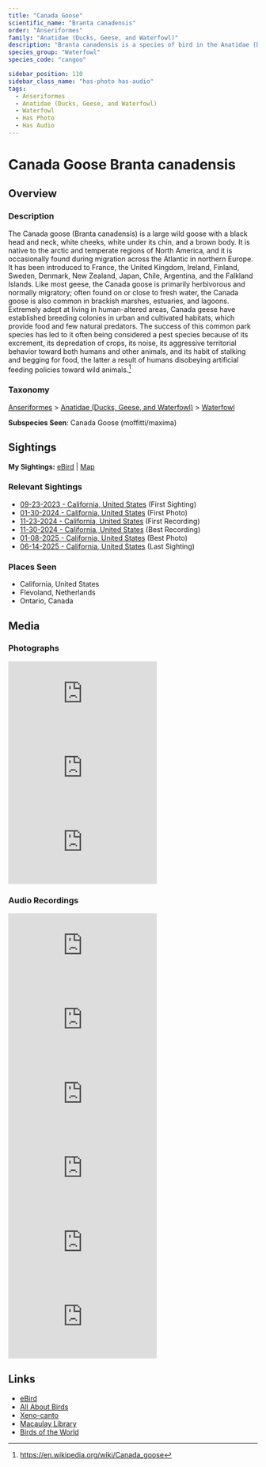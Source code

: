 ```yaml
---
title: "Canada Goose"
scientific_name: "Branta canadensis"
order: "Anseriformes"
family: "Anatidae (Ducks, Geese, and Waterfowl)"
description: "Branta canadensis is a species of bird in the Anatidae (Ducks, Geese, and Waterfowl) family. It has been observed 59 times. It has been photographed. It has been recorded."
species_group: "Waterfowl"
species_code: "cangoo"

sidebar_position: 110
sidebar_class_name: "has-photo has-audio"
tags: 
  - Anseriformes
  - Anatidae (Ducks, Geese, and Waterfowl)
  - Waterfowl
  - Has Photo
  - Has Audio
---
```


# Canada Goose <span className='sci_name'>Branta canadensis</span>

## Overview

### Description
The Canada goose (Branta canadensis) is a large wild goose with a black head and neck, white cheeks, white under its chin, and a brown body. It is native to the arctic and temperate regions of North America, and it is occasionally found during migration across the Atlantic in northern Europe. It has been introduced to France, the United Kingdom, Ireland, Finland, Sweden, Denmark, New Zealand, Japan, Chile, Argentina, and the Falkland Islands. Like most geese, the Canada goose is primarily herbivorous and normally migratory; often found on or close to fresh water, the Canada goose is also common in brackish marshes, estuaries, and lagoons.
Extremely adept at living in human-altered areas, Canada geese have established breeding colonies in urban and cultivated habitats, which provide food and few natural predators. The success of this common park species has led to it often being considered a pest species because of its excrement, its depredation of crops, its noise, its aggressive territorial behavior toward both humans and other animals, and its habit of stalking and begging for food, the latter a result of humans disobeying artificial feeding policies toward wild animals.[^1]

[^1]: https://en.wikipedia.org/wiki/Canada_goose

### Taxonomy
[Anseriformes](/tags/anseriformes) > [Anatidae (Ducks, Geese, and Waterfowl)](/tags/anatidae-ducks-geese-and-waterfowl) > [Waterfowl](/tags/waterfowl)

**Subspecies Seen**: Canada Goose (moffitti/maxima)


## Sightings

**My Sightings:** [eBird](https://ebird.org/lifelist?r=world&time=life&spp=cangoo) | [Map](/map?species_code=cangoo)

### Relevant Sightings

* [09-23-2023 - California, United States](https://ebird.org/checklist/S150584251) (First Sighting)
* [01-30-2024 - California, United States](https://ebird.org/checklist/S160232235) (First Photo)
* [11-23-2024 - California, United States](https://ebird.org/checklist/S203364471) (First Recording)
* [11-30-2024 - California, United States](https://ebird.org/checklist/S204068913) (Best Recording)
* [01-08-2025 - California, United States](https://ebird.org/checklist/S208562147) (Best Photo)
* [06-14-2025 - California, United States](https://ebird.org/checklist/S250753344) (Last Sighting)

### Places Seen

* California, United States
* Flevoland, Netherlands
* Ontario, Canada



## Media
### Photographs
<iframe className="photo_iframe horizontal" src="https://macaulaylibrary.org/asset/628955631/embed" frameBorder="0" allowFullScreen></iframe>
<iframe className="photo_iframe horizontal" src="https://macaulaylibrary.org/asset/627928244/embed" frameBorder="0" allowFullScreen></iframe>
<iframe className="photo_iframe horizontal" src="https://macaulaylibrary.org/asset/629071929/embed" frameBorder="0" allowFullScreen></iframe>

### Audio Recordings
<iframe className="audio_iframe" src="https://macaulaylibrary.org/asset/626617689/embed" frameBorder="0" allowFullScreen></iframe>
<iframe className="audio_iframe" src="https://macaulaylibrary.org/asset/626617690/embed" frameBorder="0" allowFullScreen></iframe>
<iframe className="audio_iframe" src="https://macaulaylibrary.org/asset/626617929/embed" frameBorder="0" allowFullScreen></iframe>
<iframe className="audio_iframe" src="https://macaulaylibrary.org/asset/626915514/embed" frameBorder="0" allowFullScreen></iframe>
<iframe className="audio_iframe" src="https://macaulaylibrary.org/asset/626915515/embed" frameBorder="0" allowFullScreen></iframe>
<iframe className="audio_iframe" src="https://macaulaylibrary.org/asset/627593364/embed" frameBorder="0" allowFullScreen></iframe>

## Links
* [eBird](https://ebird.org/species/cangoo) 
* [All About Birds](https://www.allaboutbirds.org/guide/cangoo) 
* [Xeno-canto](https://www.xeno-canto.org/species/branta-canadensis) 
* [Macaulay Library](https://search.macaulaylibrary.org/catalog?taxonCode=cangoo&sort=rating_rank_desc)
* [Birds of the World](https://birdsoftheworld.org/bow/species/cangoo)
